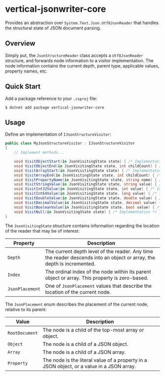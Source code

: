 # vertical-jsonwriter-core

Provides an abstraction over `System.Text.Json.Utf8JsonReader` that handles the structural state of JSON document parsing.

## Overview

Simply put, the `JsonStructureReader` class accepts a `Utf8JsonReader` structure, and forwards node information to a visitor implementation. The node information contains the current depth, parent type, applicable values, property names, etc.

## Quick Start

Add a package reference to your `.csproj` file:

```
$ dotnet add package vertical-jsonwriter-core 
```

## Usage

Define an implementation of `IJsonStructureVisitor`:

```csharp
public class MyJsonStructureVisitor : IJsonStructureVisitor
{
    // Implement methods...

    void VisitObjectStart(in JsonVisitingState state) { /* Implementation */ }    
    void VisitObjectEnd(in JsonVisitingState state, int childCount) { /* Implementation */ }    
    void VisitArrayStart(in JsonVisitingState state) { /* Implementation */ }    
    void VisitArrayEnd(in JsonVisitingState state, int childCount) { /* Implementation */ }
    void VisitPropertyName(in JsonVisitingState state, string name) { /* Implementation */ }
    void VisitStringValue(in JsonVisitingState state, string value) { /* Implementation */ }
    void VisitInt32Value(in JsonVisitingState state, int value) { /* Implementation */ }
    void VisitInt64Value(in JsonVisitingState state, long value) { /* Implementation */ }
    void VisitDoubleValue(in JsonVisitingState state, double value) { /* Implementation */ }
    void VisitDecimalValue(in JsonVisitingState state, decimal value) { /* Implementation */ }
    void VisitBooleanValue(in JsonVisitingState state, bool value) { /* Implementation */ }
    void VisitNull(in JsonVisitingState state) { /* Implementation */ }    
}
```

The `JsonVisitingState` structure contains information regarding the location of the reader that may be of interest:

|Property|Description|
|---|---|
|`Depth`|The current depth level of the reader. Any time the reader descends into an object or array, the depth is incremented.|
|`Index`|The ordinal index of the node within its parent object or array. This property is zero-based.|
|`JsonPlacement`|One of `JsonPlacement` values that describe the location of the current node.|

The `JsonPlacement` enum describes the placement of the current node, relative to its parent:

|Value|Description|
|---|---|
|`RootDocument`|The node is a child of the top-most array or object.|
|`Object`|The node is a child of a JSON object.|
|`Array`|The node is a child of a JSON array.|
|`Property`|The node is the literal value of a property in a JSON object, or a value in a JSON array.|